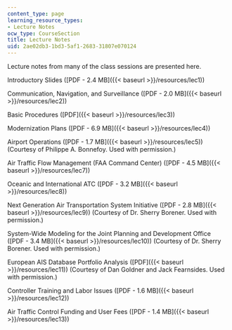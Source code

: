 ```yaml
---
content_type: page
learning_resource_types:
- Lecture Notes
ocw_type: CourseSection
title: Lecture Notes
uid: 2ae02db3-1bd3-5af1-2683-31807e070124
---
```


Lecture notes from many of the class sessions are presented here.

Introductory Slides ([PDF - 2.4 MB]({{< baseurl >}}/resources/lec1))

Communication, Navigation, and Surveillance ([PDF - 2.0 MB]({{< baseurl >}}/resources/lec2))

Basic Procedures ([PDF]({{< baseurl >}}/resources/lec3))

Modernization Plans ([PDF - 6.9 MB]({{< baseurl >}}/resources/lec4))

Airport Operations ([PDF - 1.7 MB]({{< baseurl >}}/resources/lec5)) (Courtesy of Philippe A. Bonnefoy. Used with permission.)

Air Traffic Flow Management (FAA Command Center) ([PDF - 4.5 MB]({{< baseurl >}}/resources/lec7))

Oceanic and International ATC ([PDF - 3.2 MB]({{< baseurl >}}/resources/lec8))

Next Generation Air Transportation System Initiative ([PDF - 2.8 MB]({{< baseurl >}}/resources/lec9)) (Courtesy of Dr. Sherry Borener. Used with permission.)

System-Wide Modeling for the Joint Planning and Development Office ([PDF - 3.4 MB]({{< baseurl >}}/resources/lec10)) (Courtesy of Dr. Sherry Borener. Used with permission.)

European AIS Database Portfolio Analysis ([PDF]({{< baseurl >}}/resources/lec11)) (Courtesy of Dan Goldner and Jack Fearnsides. Used with permission.)

Controller Training and Labor Issues ([PDF - 1.6 MB]({{< baseurl >}}/resources/lec12))

Air Traffic Control Funding and User Fees ([PDF - 1.4 MB]({{< baseurl >}}/resources/lec13))
